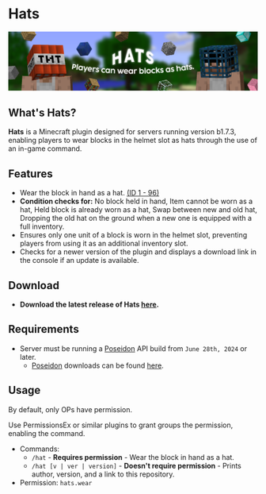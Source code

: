 # Hats
![Hats.png](Hats.png)

## What's Hats?
**Hats** is a Minecraft plugin designed for servers running version b1.7.3, enabling players to wear blocks in the helmet slot as hats through the use of an in-game command.

## Features
- Wear the block in hand as a hat. [(ID 1 - 96)](https://imgur.com/RIVgSD7)
- **Condition checks for:** No block held in hand, Item cannot be worn as a hat, Held block is already worn as a hat, Swap between new and old hat, Dropping the old hat on the ground when a new one is equipped with a full inventory.
- Ensures only one unit of a block is worn in the helmet slot, preventing players from using it as an additional inventory slot.
- Checks for a newer version of the plugin and displays a download link in the console if an update is available.

## Download
- **Download the latest release of Hats [here](github.com/AleksandarHaralanov/Hats/releases/latest).**

## Requirements
- Server must be running a [Poseidon](https://github.com/RhysB/Project-Poseidon) API build from `June 28th, 2024` or later.
  - [Poseidon](https://github.com/RhysB/Project-Poseidon) downloads can be found [here](https://jenkins.glass-launcher.net/job/Project-Poseidon/).

## Usage
By default, only OPs have permission.

Use PermissionsEx or similar plugins to grant groups the permission, enabling the command.
- Commands:
  - `/hat` - **Requires permission** - Wear the block in hand as a hat.
  - `/hat [v | ver | version]` - **Doesn't require permission** - Prints author, version, and a link to this repository.
- Permission: `hats.wear`